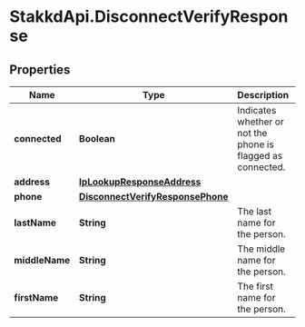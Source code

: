 # StakkdApi.DisconnectVerifyResponse

## Properties

Name | Type | Description | Notes
------------ | ------------- | ------------- | -------------
**connected** | **Boolean** | Indicates whether or not the phone is flagged as connected. | [optional] 
**address** | [**IpLookupResponseAddress**](IpLookupResponseAddress.md) |  | [optional] 
**phone** | [**DisconnectVerifyResponsePhone**](DisconnectVerifyResponsePhone.md) |  | [optional] 
**lastName** | **String** | The last name for the person. | [optional] 
**middleName** | **String** | The middle name for the person. | [optional] 
**firstName** | **String** | The first name for the person. | [optional] 


